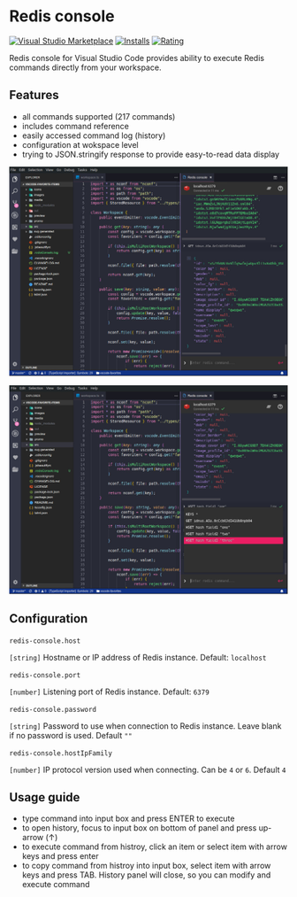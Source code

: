 # Redis console 

[![Visual Studio Marketplace](https://img.shields.io/vscode-marketplace/v/kdcro101.vscode-redis.svg)](https://marketplace.visualstudio.com/items?itemName=kdcro101.vscode-redis)
[![Installs](https://img.shields.io/vscode-marketplace/d/kdcro101.vscode-redis.svg)](https://marketplace.visualstudio.com/items?itemName=kdcro101.vscode-redis)
[![Rating](https://img.shields.io/vscode-marketplace/r/kdcro101.vscode-redis.svg)](https://marketplace.visualstudio.com/items?itemName=kdcro101.vscode-redis)

Redis console for Visual Studio Code provides ability to execute Redis commands directly from your workspace.


## Features

- all commands supported (217 commands)
- includes command reference
- easily accessed command log (history)
- configuration at wokspace level
- trying to JSON.stringify response to provide easy-to-read data display

<p align="center">
   <img  src="https://raw.githubusercontent.com/kdcro101/vscode-redis/master/media/0.jpg" />
</p>

<p align="center">
   <img  src="https://raw.githubusercontent.com/kdcro101/vscode-redis/master/media/1.jpg" />
</p>

## Configuration

`redis-console.host`

`[string]` Hostname or IP address of Redis instance. Default: `localhost`

`redis-console.port`

`[number]` Listening port of Redis instance. Default: `6379`

`redis-console.password`

`[string]` Password to use when connection to Redis instance. Leave blank if no password is used. Default `""`

`redis-console.hostIpFamily`

`[number]` IP protocol version used when connecting. Can be `4` or `6`. Default `4`


## Usage guide

 - type command into input box and press ENTER to execute
 - to open history, focus to input box on bottom of panel and press up-arrow (↑)
 - to execute command from histroy, click an item or select item with arrow keys and press enter
 - to copy command from histroy into input box, select item with arrow keys and press TAB. History panel will close, so you can modify and execute command
